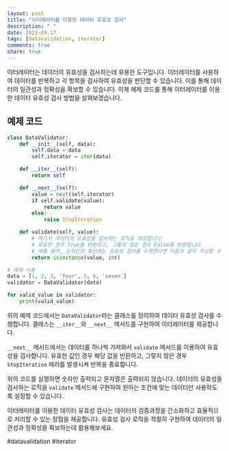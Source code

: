 ```yaml
---
layout: post
title: "이터레이터를 이용한 데이터 유효성 검사"
description: " "
date: 2023-09-17
tags: [datavalidation, iterator]
comments: true
share: true
---
```


이터레이터는 데이터의 유효성을 검사하는데 유용한 도구입니다. 이터레이터를 사용하여 데이터를 반복하고 각 항목을 검사하여 유효성을 판단할 수 있습니다. 이를 통해 데이터의 일관성과 정확성을 확보할 수 있습니다. 이제 예제 코드를 통해 이터레이터를 이용한 데이터 유효성 검사 방법을 살펴보겠습니다.

## 예제 코드

```python
class DataValidator:
    def __init__(self, data):
        self.data = data
        self.iterator = iter(data)

    def __iter__(self):
        return self

    def __next__(self):
        value = next(self.iterator)
        if self.validate(value):
            return value
        else:
            raise StopIteration

    def validate(self, value):
        # 여기서 데이터의 유효성을 검사하는 로직을 작성합니다.
        # 유효한 경우 True를 반환하고, 그렇지 않은 경우 False를 반환합니다.
        # 예를 들어, 숫자인지 확인하는 유효성 검사를 수행한다면 다음과 같이 작성할 수 있습니다.
        return isinstance(value, int)

# 예제 사용
data = [1, 2, 3, 'four', 5, 6, 'seven']
validator = DataValidator(data)

for valid_value in validator:
    print(valid_value)
```

위의 예제 코드에서는 `DataValidator`라는 클래스를 정의하여 데이터 유효성 검사를 수행합니다. 클래스는 `__iter__`와 `__next__` 메서드를 구현하여 이터레이터를 제공합니다. 

`__next__` 메서드에서는 데이터를 하나씩 가져와서 `validate` 메서드를 이용하여 유효성을 검사합니다. 유효한 값인 경우 해당 값을 반환하고, 그렇지 않은 경우 `StopIteration` 에러를 발생시켜 반복을 종료합니다.

위의 코드를 실행하면 숫자만 출력되고 문자열은 출력되지 않습니다. 데이터의 유효성을 검사하는 로직을 `validate` 메서드에 구현하여 원하는 조건에 맞는 데이터만 사용하도록 설정할 수 있습니다.

이터레이터를 이용한 데이터 유효성 검사는 데이터의 검증과정을 간소화하고 효율적으로 처리할 수 있는 장점을 제공합니다. 유효성 검사 로직을 적절히 구현하여 데이터의 일관성과 정확성을 확보하는데 활용해보세요.

#datavalidation #iterator